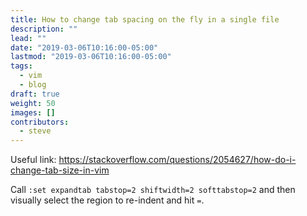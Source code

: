```yaml
---
title: How to change tab spacing on the fly in a single file
description: ""
lead: ""
date: "2019-03-06T10:16:00-05:00"
lastmod: "2019-03-06T10:16:00-05:00"
tags:
  - vim
  - blog
draft: true
weight: 50
images: []
contributors:
  - steve
---
```


Useful link:
https://stackoverflow.com/questions/2054627/how-do-i-change-tab-size-in-vim

Call `:set expandtab tabstop=2 shiftwidth=2 softtabstop=2` and then
visually select the region to re-indent and hit `=`.

